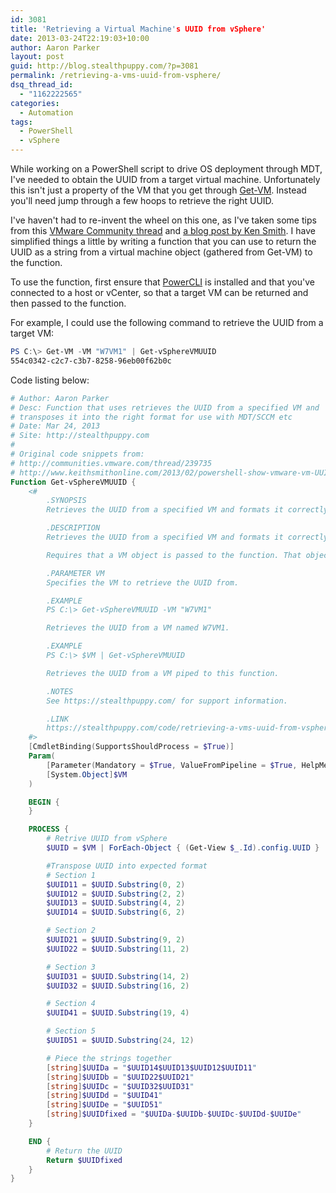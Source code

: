 ```yaml
---
id: 3081
title: 'Retrieving a Virtual Machine's UUID from vSphere'
date: 2013-03-24T22:19:03+10:00
author: Aaron Parker
layout: post
guid: http://blog.stealthpuppy.com/?p=3081
permalink: /retrieving-a-vms-uuid-from-vsphere/
dsq_thread_id:
  - "1162222565"
categories:
  - Automation
tags:
  - PowerShell
  - vSphere
---
```

While working on a PowerShell script to drive OS deployment through MDT, I've needed to obtain the UUID from a target virtual machine. Unfortunately this isn't just a property of the VM that you get through [Get-VM](http://www.vmware.com/support/developer/PowerCLI/PowerCLI41U1/html/Get-VM.html). Instead you'll need jump through a few hoops to retrieve the right UUID.

I've haven't had to re-invent the wheel on this one, as I've taken some tips from this [VMware Community thread](http://communities.vmware.com/thread/239735) and [a blog post by Ken Smith](http://www.keithsmithonline.com/2013/02/powershell-show-vmware-vm-UUID.html). I have simplified things a little by writing a function that you can use to return the UUID as a string from a virtual machine object (gathered from Get-VM) to the function.

To use the function, first ensure that [PowerCLI](http://communities.vmware.com/community/vmtn/server/vsphere/automationtools/powercli) is installed and that you've connected to a host or vCenter, so that a target VM can be returned and then passed to the function.

For example, I could use the following command to retrieve the UUID from a target VM:

```powershell
PS C:\> Get-VM -VM "W7VM1" | Get-vSphereVMUUID  
554c0342-c2c7-c3b7-8258-96eb00f62b0c
```

Code listing below:

```powershell
# Author: Aaron Parker  
# Desc: Function that uses retrieves the UUID from a specified VM and  
# transposes it into the right format for use with MDT/SCCM etc  
# Date: Mar 24, 2013  
# Site: http://stealthpuppy.com  
#  
# Original code snippets from:  
# http://communities.vmware.com/thread/239735  
# http://www.keithsmithonline.com/2013/02/powershell-show-vmware-vm-UUID.html  
Function Get-vSphereVMUUID {  
    <#  
        .SYNOPSIS  
        Retrieves the UUID from a specified VM and formats it correctly for use with MDT/SCCM etc.

        .DESCRIPTION  
        Retrieves the UUID from a specified VM and formats it correctly for use with MDT/SCCM etc. Returns the UUID as a string that can be passed to other functions.

        Requires that a VM object is passed to the function. That object will first have to be created before being passed to this function.

        .PARAMETER VM  
        Specifies the VM to retrieve the UUID from.

        .EXAMPLE  
        PS C:\> Get-vSphereVMUUID -VM "W7VM1"

        Retrieves the UUID from a VM named W7VM1.

        .EXAMPLE  
        PS C:\> $VM | Get-vSphereVMUUID

        Retrieves the UUID from a VM piped to this function.

        .NOTES  
        See https://stealthpuppy.com/ for support information.

        .LINK  
        https://stealthpuppy.com/code/retrieving-a-vms-uuid-from-vsphere/
    #>
    [CmdletBinding(SupportsShouldProcess = $True)]  
    Param(  
        [Parameter(Mandatory = $True, ValueFromPipeline = $True, HelpMessage = "Specify the VM to retrive the UUID from.")]  
        [System.Object]$VM  
    )

    BEGIN {  
    }

    PROCESS {  
        # Retrive UUID from vSphere  
        $UUID = $VM | ForEach-Object { (Get-View $_.Id).config.UUID }

        #Transpose UUID into expected format  
        # Section 1  
        $UUID11 = $UUID.Substring(0, 2)  
        $UUID12 = $UUID.Substring(2, 2)  
        $UUID13 = $UUID.Substring(4, 2)  
        $UUID14 = $UUID.Substring(6, 2)

        # Section 2  
        $UUID21 = $UUID.Substring(9, 2)  
        $UUID22 = $UUID.Substring(11, 2)

        # Section 3  
        $UUID31 = $UUID.Substring(14, 2)  
        $UUID32 = $UUID.Substring(16, 2)

        # Section 4  
        $UUID41 = $UUID.Substring(19, 4)

        # Section 5  
        $UUID51 = $UUID.Substring(24, 12)

        # Piece the strings together  
        [string]$UUIDa = "$UUID14$UUID13$UUID12$UUID11"  
        [string]$UUIDb = "$UUID22$UUID21"  
        [string]$UUIDc = "$UUID32$UUID31"  
        [string]$UUIDd = "$UUID41"  
        [string]$UUIDe = "$UUID51"  
        [string]$UUIDfixed = "$UUIDa-$UUIDb-$UUIDc-$UUIDd-$UUIDe"  
    }

    END {  
        # Return the UUID  
        Return $UUIDfixed  
    }  
}
```
